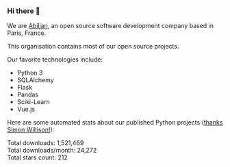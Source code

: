 ### Hi there 👋

We are [Abilian](https://abilian.com/), an open source software development company based in Paris, France.

This organisation contains most of our open source projects.

Our favorite technologies include:

- Python 3
- SQLAlchemy
- Flask
- Pandas
- Sciki-Learn
- Vue.js

Here are some automated stats about our published Python projects
([thanks Simon Willison!][sw-post]):

<!--marker-->
Total downloads: 1,521,469<br>
Total downloads/month: 24,272<br>
Total stars count: 212
<!--end-->

[sw-post]: https://simonwillison.net/2020/Jul/10/self-updating-profile-readme/